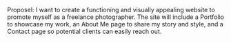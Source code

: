 Proposel: I want to create a functioning and visually appealing website to promote myself as a freelance photographer. The site will include a Portfolio to showcase my work, an About Me page to share my story and style, and a Contact page so potential clients can easily reach out.

